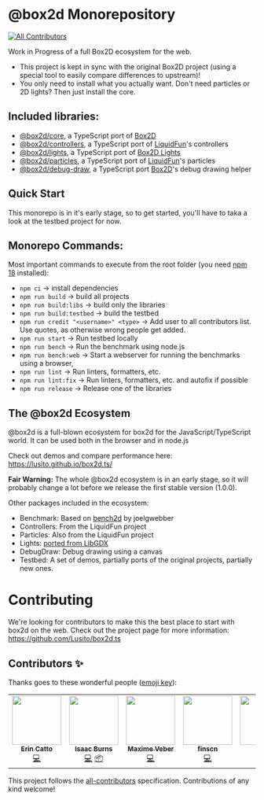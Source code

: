 # @box2d Monorepository
<!-- ALL-CONTRIBUTORS-BADGE:START - Do not remove or modify this section -->
[![All Contributors](https://img.shields.io/badge/all_contributors-6-orange.svg?style=flat-square)](#contributors-)
<!-- ALL-CONTRIBUTORS-BADGE:END -->

Work in Progress of a full Box2D ecosystem for the web.

- This project is kept in sync with the original Box2D project (using a special tool to easily compare differences to upstream)!
- You only need to install what you actually want. Don't need particles or 2D lights? Then just install the core.

## Included libraries:
  - [@box2d/core](packages/core/README.md), a TypeScript port of [Box2D](https://github.com/erincatto/Box2D)
  - [@box2d/controllers](packages/controllers/README.md), a TypeScript port of [LiquidFun](https://github.com/google/liquidfun)'s controllers
  - [@box2d/lights](packages/lights/README.md), a TypeScript port of [Box2D Lights](https://github.com/libgdx/box2dlights)
  - [@box2d/particles](packages/particles/README.md), a TypeScript port of [LiquidFun](https://github.com/google/liquidfun)'s particles
  - [@box2d/debug-draw](packages/debug-draw/README.md), a TypeScript port [Box2D](https://github.com/erincatto/Box2D)'s debug drawing helper

## Quick Start

This monorepo is in it's early stage, so to get started, you'll have to taka a look at the testbed project for now.

## Monorepo Commands:

Most important commands to execute from the root folder (you need [npm 18](https://docs.npmjs.com/downloading-and-installing-node-js-and-npm) installed):
- `npm ci` ->  install dependencies
- `npm run build` ->  build all projects
- `npm run build:libs` ->  build only the libraries
- `npm run build:testbed` ->  build the testbed
- `npm run credit "<username>" <type>` ->  Add user to all contributors list. Use quotes, as otherwise wrong people get added.
- `npm run start` ->  Run testbed locally
- `npm run bench` ->  Run the benchmark using node.js
- `npm run bench:web` ->  Start a webserver for running the benchmarks using a browser,
- `npm run lint` ->  Run linters, formatters, etc.
- `npm run lint:fix` ->  Run linters, formatters, etc. and autofix if possible
- `npm run release` ->  Release one of the libraries

## The @box2d Ecosystem

@box2d is a full-blown ecosystem for box2d for the JavaScript/TypeScript world. It can be used both in the browser and in node.js

Check out demos and compare performance here: https://lusito.github.io/box2d.ts/

**Fair Warning:** The whole @box2d ecosystem is in an early stage, so it will probably change a lot before we release the first stable version (1.0.0).

Other packages included in the ecosystem:
- Benchmark: Based on [bench2d](https://github.com/joelgwebber/bench2d) by joelgwebber
- Controllers: From the LiquidFun project
- Particles: Also from the LiquidFun project
- Lights: [ported from LibGDX](https://github.com/libgdx/box2dlights)
- DebugDraw: Debug drawing using a canvas
- Testbed: A set of demos, partially ports of the original projects, partially new ones.

# Contributing

We're looking for contributors to make this the best place to start with box2d on the web.
Check out the project page for more information: https://github.com/Lusito/box2d.ts

## Contributors ✨

Thanks goes to these wonderful people ([emoji key](https://allcontributors.org/docs/en/emoji-key)):

<!-- ALL-CONTRIBUTORS-LIST:START - Do not remove or modify this section -->
<!-- prettier-ignore-start -->
<!-- markdownlint-disable -->
<table>
  <tr>
    <td align="center"><a href="http://box2d.org"><img src="https://avatars2.githubusercontent.com/u/7284063?v=4?s=100" width="100px;" alt=""/><br /><sub><b>Erin Catto</b></sub></a><br /><a href="https://github.com/Lusito/box2d.ts/commits?author=erincatto" title="Code">💻</a></td>
    <td align="center"><a href="http://flyovergames.com/"><img src="https://avatars0.githubusercontent.com/u/1216696?v=4?s=100" width="100px;" alt=""/><br /><sub><b>Isaac Burns</b></sub></a><br /><a href="https://github.com/Lusito/box2d.ts/commits?author=flyover" title="Code">💻</a> <a href="#platform-flyover" title="Packaging/porting to new platform">📦</a></td>
    <td align="center"><a href="http://nekland.fr/"><img src="https://avatars1.githubusercontent.com/u/972456?v=4?s=100" width="100px;" alt=""/><br /><sub><b>Maxime Veber</b></sub></a><br /><a href="https://github.com/Lusito/box2d.ts/commits?author=Nek-" title="Code">💻</a></td>
    <td align="center"><a href="http://fins.iteye.com/"><img src="https://avatars3.githubusercontent.com/u/288367?v=4?s=100" width="100px;" alt=""/><br /><sub><b>finscn</b></sub></a><br /><a href="https://github.com/Lusito/box2d.ts/commits?author=finscn" title="Code">💻</a></td>
    <td align="center"><a href="https://github.com/Lusito"><img src="https://avatars0.githubusercontent.com/u/1135267?v=4?s=100" width="100px;" alt=""/><br /><sub><b>lusito</b></sub></a><br /><a href="https://github.com/Lusito/box2d.ts/commits?author=Lusito" title="Code">💻</a> <a href="#maintenance-Lusito" title="Maintenance">🚧</a></td>
    <td align="center"><a href="https://github.com/DanielHZhang"><img src="https://avatars0.githubusercontent.com/u/30360288?v=4?s=100" width="100px;" alt=""/><br /><sub><b>Daniel Zhang</b></sub></a><br /><a href="#ideas-DanielHZhang" title="Ideas, Planning, & Feedback">🤔</a></td>
  </tr>
</table>

<!-- markdownlint-restore -->
<!-- prettier-ignore-end -->

<!-- ALL-CONTRIBUTORS-LIST:END -->

This project follows the [all-contributors](https://github.com/all-contributors/all-contributors) specification. Contributions of any kind welcome!
